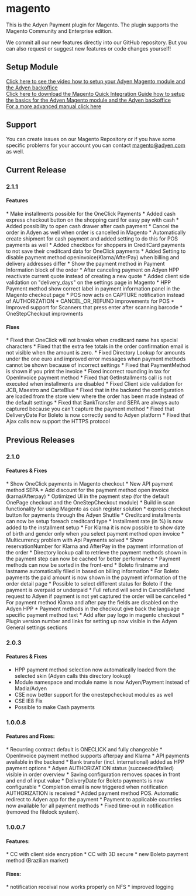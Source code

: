 magento
=======

This is the Adyen Payment plugin for Magento. The plugin supports the Magento Community and Enterprise edition.

We commit all our new features directly into our GitHub repository.
But you can also request or suggest new features or code changes yourself!

<h2>Setup Module</h2>
<a href="http://vimeo.com/94005128">Click here to see the video how to setup your Adyen Magento module and the Adyen backoffice</a><br />
<a href="https://www.adyen.com/dam/jcr:80ea0213-02cd-43aa-8136-459a471d2a0d/MagentoQuickIntegrationManual.pdf">Click here to download the Magento Quick Integration Guide how to setup the basics for the Adyen Magento module and the Adyen backoffice</a><br />
<a href="https://www.adyen.com/dam/jcr:d0fd4c42-831b-4c4a-b5e5-864cc1410145/AdyenMagentoExtension">For a more advanced manual click here</a>

<h2>Support</h2>
You can create issues on our Magento Repository or if you have some specific problems for your account you can contact <a href="mailto:magento@adyen.com">magento@adyen.com</a>  as well.

<h2>Current Release</h2>
<h3>2.1.1</h3>
<h4>Features</h4>
* Make installments possible for the OneClick Payments
* Added cash express checkout button on the shopping card for easy pay with cash
* Added possibility to open cash drawer after cash payment
* Cancel the order in Adyen as well when order is cancelled in Magento
* Automatically create shipment for cash payment and added setting to do this for POS payments as well
* Added checkbox for shoppers in CreditCard payments to not save their creditcard data for OneClick payments
* Added Setting to disable payment method openinvoice(Klarna/AfterPay) when billing and delivery addresses differ
* Show the payment method in Payment Information block of the order
* After canceling payment on Adyen HPP reactivate current quote instead of creating a new quote
* Added client side validation on "delivery_days" on the settings page in Magento
* HPP Payment method show correct label in payment information panel in the Magento checkout page
* POS now acts on CAPTURE notification instead of AUTHORIZATION
* CANCEL_OR_REFUND improvements for POS
* Improved support for Scanners that press enter after scanning barcode
* OneStepCheckout improvments

<h4>Fixes</h4>
* Fixed that OneClick will not breaks when creditcard name has special characters
* Fixed that the extra fee totals in the order confirmation email is not visible when the amount is zero.
* Fixed Directory Lookup for amounts under the one euro and improved error messages when payment methods cannot be shown because of incorrect settings
* Fixed that PaymentMethod is shown if you print the invoice
* Fixed incorrect rounding in tax for OpenInvoice payment method
* Fixed that GetInstallments call is not executed when installments are disabled
* Fixed Client side validation for JCB, Maestro and CarteBlue
* Fixed that in the backend the configuration are loaded from the store view where the order has been made instead of the default settings
* Fixed that BankTransfer and SEPA are always auto captured because you can’t capture the payment method
* Fixed that DeliveryDate For Boleto is now correctly send to Adyen platform
* Fixed that Ajax calls now support the HTTPS protocol

<h2>Previous Releases</h2>
<h3>2.1.0</h3>
<h4>Features & Fixes</h4>
 * Show OneClick payments in Magento checkout
 * New API payment method SEPA
 * Add discount for the payment method open invoice (karna/Afterpay)
 * Optimized UI in the payment step (for the default OnePage checkout and the OneStepCheckout module)
 * Build in scan functionality for using Magento as cash register solution
 * express checkout button for payments through the Adyen Shuttle
 * Creditcard installments can now be setup foreach creditcard type
 * Installment rate (in %) is now added to the installment setup
 * For Klarna it is now possible to show date of birth and gender only when you select payment method open invoice
 * Multicurrency problem with Api Payments solved
 * Show reservationNumber for Klarna and AfterPay in the payment information of the order
 * Directory lookup call to retrieve the payment methods shown in the payment step can now be cached for better performance
 * Payment methods can now be sorted in the front-end
 * Boleto firstname and lastname automatically filled in based on billing information
 * For Boleto payments the paid amount is now shown in the payment information of the order detail page
 * Possible to select different status for Boleto if the payment is overpaid or underpaid
 * Full refund will send in Cancel\Refund request to Adyen if payment is not yet captured the order will be cancelled
 * For payment method Klarna and after pay the fields are disabled on the Adyen HPP
 * Payment methods in the checkout give back the language specific payment method text
 * Add after pay logo in magento checkout
 * Plugin version number and links for setting up now visible in the Adyen General settings sections

<h3>2.0.3</h3>
<h4>Features & Fixes</h4>
 
 * HPP payment method selection now automatically loaded from the selected skin (Adyen calls this directory lookup)
 * Module namespace and module name is now Adyen/Payment instead of Madia/Adyen
 * CSE now better support for the onestepcheckout modules as well
 * CSE IE8 Fix
 * Possible to make Cash payments


<h3>1.0.0.8</h3>
<h4>Features and Fixes:</h4>
 * Recurring contract default is ONECLICK and fully changeable
 * OpenInvoice payment method supports afterpay and Klarna
 * API payments available in the backend
 * Bank transfer (incl. international) added as HPP payment options
 * Adyen AUTHORIZATION status (succeeded/failed) visible in order overview
 * Saving configuration removes spaces in front and end of input value
 * DeliveryDate for Boleto payments is now configurable
 * Completion email is now triggered when notification AUTHORIZATION is received
 * Added payment method POS. Automatic redirect to Adyen app for the payment
 * Payment to applicable countries now available for all payment methods
 * Fixed time-out in notification (removed the filelock system). 

<h3>1.0.0.7</h3>

<h4>Features:</h4>
 * CC with client side encryption
 * CC with 3D secure
 * new Boleto payment method (Brazilian market)

<h4>Fixes:</h4>
 * notification receival now works properly on NFS
 * improved logging
